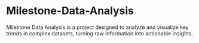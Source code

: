 # Milestone-Data-Analysis
Milestone Data Analysis is a project designed to analyze and visualize key trends in complex datasets, turning raw information into actionable insights.
